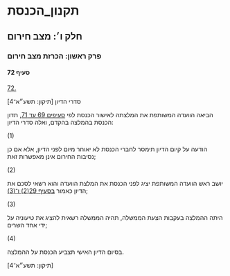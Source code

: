 # תקנון_הכנסת

## חלק ו׳: מצב חירום

### פרק ראשון: הכרזת מצב חירום

#### סעיף 72

[72.](https://he.wikisource.org/wiki/תקנון_הכנסת#s_yp_72)

סדרי הדיון [תיקון: תשע״א־4]

הביאה הוועדה המשותפת את המלצתה לאישור הכנסת לפי [סעיפים 69 עד 71](https://he.wikisource.org/wiki/תקנון_הכנסת#s_yp_69), תדון הכנסת בהמלצה בהקדם, ואלה סדרי הדיון:

(1)

הודעה על קיום הדיון תימסר לחברי הכנסת לא יאוחר מיום לפני הדיון, אלא אם כן נסיבות החירום אינן מאפשרות זאת;

(2)

יושב ראש הוועדה המשותפת יציג לפני הכנסת את המלצת הוועדה והוא רשאי לסכם את הדיון כאמור [בסעיף 29(2) ו־(3)](https://he.wikisource.org/wiki/תקנון_הכנסת#s_yp_29);

(3)

היתה ההמלצה בעקבות הצעת הממשלה, תהיה הממשלה רשאית להציג את טיעוניה על ידי אחד השרים;

(4)

בסיום הדיון האישי תצביע הכנסת על ההמלצה.

[תיקון: תשע״א־4]